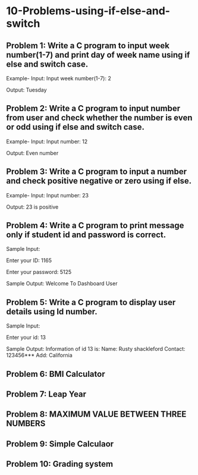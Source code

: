 # 10-Problems-using-if-else-and-switch

## Problem 1: Write a C program to input week number(1-7) and print day of week name using if else and switch case.

Example-
Input:
Input week number(1-7): 2

Output:
Tuesday

## Problem 2: Write a C program to input number from user and check whether the number is even or odd using if else and switch case.

Example-
Input:
Input number: 12

Output:
Even number

## Problem 3: Write a C program to input a number and check positive negative or zero using if else.

Example-
Input:
Input number: 23

Output:
23 is positive

## Problem 4: Write a C program to print message only if student id and password is correct.

Sample Input:

Enter your ID: 1165

Enter your password: 5125

Sample Output:
Welcome To Dashboard User

## Problem 5: Write a C program to display user details using Id number.

Sample Input:

Enter your id: 13

Sample Output:
Information of id 13 is:
Name: Rusty shackleford
Contact: 123456***
Add: California

## Problem 6: BMI Calculator

## Problem 7: Leap Year

## Problem 8: MAXIMUM VALUE BETWEEN THREE NUMBERS

## Problem 9: Simple Calculaor

## Problem 10: Grading system

